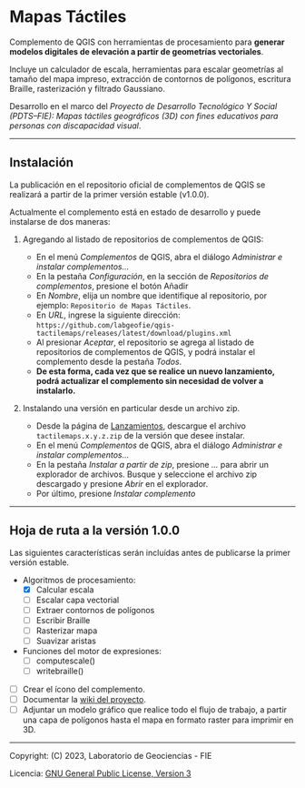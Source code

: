 # Mapas Táctiles

Complemento de QGIS con herramientas de procesamiento para **generar modelos digitales de elevación a partir de geometrías vectoriales**.

Incluye un calculador de escala, herramientas para escalar geometrías al tamaño del mapa impreso, extracción de contornos de polígonos, escritura Braille, rasterización y filtrado Gaussiano.

Desarrollo en el marco del *Proyecto de Desarrollo Tecnológico Y Social (PDTS–FIE): Mapas táctiles geográficos (3D) con fines educativos para personas con discapacidad visual*.

---

## Instalación

La publicación en el repositorio oficial de complementos de QGIS se realizará a partir de la primer versión estable (v1.0.0).

Actualmente el complemento está en estado de desarrollo y puede instalarse de dos maneras:

1. Agregando al listado de repositorios de complementos de QGIS:
   - En el menú *Complementos* de QGIS, abra el diálogo *Administrar e instalar complementos...*
   - En la pestaña *Configuración*, en la sección de *Repositorios de complementos*, presione el botón Añadir
   - En *Nombre*, elija un nombre que identifique al repositorio, por ejemplo: `Repositorio de Mapas Táctiles`.
   - En *URL*, ingrese la siguiente dirección: `https://github.com/labgeofie/qgis-tactilemaps/releases/latest/download/plugins.xml`
   - Al presionar *Aceptar*, el repositorio se agrega al listado de repositorios de complementos de QGIS, y podrá instalar el complemento desde la pestaña *Todos*.
   - **De esta forma, cada vez que se realice un nuevo lanzamiento, podrá actualizar el complemento sin necesidad de volver a instalarlo.**

2. Instalando una versión en particular desde un archivo zip.
   - Desde la página de [Lanzamientos](https://github.com/labgeofie/qgis-tactilemaps/releases), descargue el archivo `tactilemaps.x.y.z.zip` de la versión que desee instalar.
   - En el menú *Complementos* de QGIS, abra el diálogo *Administrar e instalar complementos...*
   - En la pestaña *Instalar a partir de zip*, presione *...* para abrir un explorador de archivos. Busque y seleccione el archivo zip descargado y presione *Abrir* en el explorador.
   - Por último, presione *Instalar complemento*

---

## Hoja de ruta a la versión 1.0.0

Las siguientes características serán incluídas antes de publicarse la primer versión estable.

- Algoritmos de procesamiento:
  - [x] Calcular escala
  - [ ] Escalar capa vectorial
  - [ ] Extraer contornos de polígonos
  - [ ] Escribir Braille
  - [ ] Rasterizar mapa
  - [ ] Suavizar aristas

- Funciones del motor de expresiones:
  - [ ] computescale()
  - [ ] writebraille()

- [ ] Crear el ícono del complemento.
- [ ] Documentar la [wiki del proyecto](https://github.com/labgeofie/qgis-tactilemaps/wiki).
- [ ] Adjuntar un modelo gráfico que realice todo el flujo de trabajo, a partir una capa de polígonos hasta el mapa en formato raster para imprimir en 3D.

---

Copyright: (C) 2023, Laboratorio de Geociencias - FIE

Licencia: [GNU General Public License, Version 3](https://raw.githubusercontent.com/labgeofie/qgis-tactilemaps/main/LICENSE)
